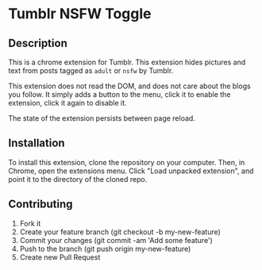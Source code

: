 # Tumblr NSFW Toggle

## Description

This is a chrome extension for Tumblr.
This extension hides pictures and text from posts tagged as `adult` or `nsfw` by Tumblr.

This extension does not read the DOM, and does not care about the blogs you follow.
It simply adds a button to the menu, click it to enable the extension, click it again to disable it.

The state of the extension persists between page reload.

## Installation

To install this extension, clone the repository on your computer.
Then, in Chrome, open the extensions menu. Click "Load unpacked extension", and point it to the directory of the cloned repo.

## Contributing

1. Fork it
2. Create your feature branch (git checkout -b my-new-feature)
3. Commit your changes (git commit -am 'Add some feature')
4. Push to the branch (git push origin my-new-feature)
5. Create new Pull Request
